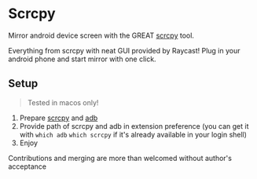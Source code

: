 # Scrcpy

Mirror android device screen with the GREAT [scrcpy](https://github.com/Genymobile/scrcpy#physical-keyboard-simulation-hid) tool.

Everything from scrcpy with neat GUI provided by Raycast! Plug in your android phone and start mirror with one click.

## Setup

> Tested in macos only!

1. Prepare [scrcpy](https://github.com/Genymobile/scrcpy#physical-keyboard-simulation-hid) and [adb](https://developer.android.com/studio/releases/platform-tools)
2. Provide path of scrcpy and adb in extension preference (you can get it with `which adb` `which scrcpy` if it's already available in your login shell)
3. Enjoy

Contributions and merging are more than welcomed without author's acceptance
